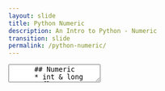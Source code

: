 ```yaml
---
layout: slide
title: Python Numeric
description: An Intro to Python - Numeric
transition: slide
permalink: /python-numeric/
---
```


<section data-markdown>
    <textarea data-template>
      ## Numeric
      * int & long
      * float
      * complex
      ---
      ## Integer
      Math, as you'd expect:
      ```sh
      >>> x = 250
      >>> print (type(x))
      <type 'int'>
      >>> x -= 1
      >>> print (x)
      249
      ```
      ---
      ## Integer
      Can also represent integers as hex
      ```sh
      >>> x = 0x23
      >>> x
      35
      ```
      * Find out how to do octal representation
      ---
      ## Long
      Unlimited precision for massive numbers:
      ```sh
      >>> x = 100000000000000000000000000000000000000000001
      >>> type(x)
      <type 'long'>
      >>> x += 1
      >>> x
      100000000000000000000000000000000000000000002L
      ```
      ---
      ## Float
      ```sh
      >>> 3.2e4
      32000.0
      
      >>> float(1)
      1.0
      
      >>>int(3.999999999)
      3
      ```
      ---
      ## Float
      ```sh
      >>> import math
      
      >>>math.floor(3.99999)
      3.0
      
      >>>math.ceil(3.99999)
      4.0
      ```
      ---
      ## Complex
      ```sh
      >>> imaginary = 3 + 2j
      >>> type(imaginary)
      <type 'complex'>
      >>> imaginary += 1
      >>> imaginary
      (4+2j)
      >>> imaginary += 4j
      >>> imaginary
      (4+6j)
      ```
      ---
      ## Next:
      [List](https://aisha-glblcd.github.io/material/python-list)
  </textarea>
</section>
